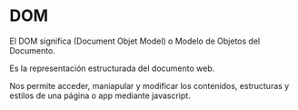 # DOM

El DOM significa (Document Objet Model) o  Modelo de Objetos del Documento.

 Es la representación estructurada del documento web.

 Nos permite acceder, maniapular y modificar los contenidos, estructuras y estilos de una página o app mediante javascript.